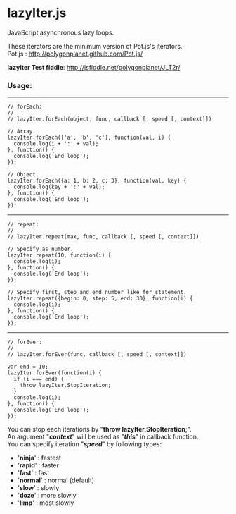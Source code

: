 lazyIter.js
===========

JavaScript asynchronous lazy loops.

These iterators are the minimum version of Pot.js's iterators.  
Pot.js : http://polygonplanet.github.com/Pot.js/


**lazyIter Test fiddle**: http://jsfiddle.net/polygonplanet/JLT2r/


### Usage:

------
    // forEach:
    //
    // lazyIter.forEach(object, func, callback [, speed [, context]])

    // Array.
    lazyIter.forEach(['a', 'b', 'c'], function(val, i) {
      console.log(i + ':' + val);
    }, function() {
      console.log('End loop');
    });

    // Object.
    lazyIter.forEach({a: 1, b: 2, c: 3}, function(val, key) {
      console.log(key + ':' + val);
    }, function() {
      console.log('End loop');
    });

------
    // repeat:
    //
    // lazyIter.repeat(max, func, callback [, speed [, context]])

    // Specify as number.
    lazyIter.repeat(10, function(i) {
      console.log(i);
    }, function() {
      console.log('End loop');
    });

    // Specify first, step and end number like for statement.
    lazyIter.repeat({begin: 0, step: 5, end: 30}, function(i) {
      console.log(i);
    }, function() {
      console.log('End loop');
    });

------
    // forEver:
    //
    // lazyIter.forEver(func, callback [, speed [, context]])

    var end = 10;
    lazyIter.forEver(function(i) {
      if (i === end) {
        throw lazyIter.StopIteration;
      }
      console.log(i);
    }, function() {
      console.log('End loop');
    });

You can stop each iterations by "**throw lazyIter.StopIteration;**".  
An argument "***context***" will be used as "***this***" in callback function.  
You can specify iteration "***speed***" by following types:

  - '**ninja**'  : fastest
  - '**rapid**'  : faster
  - '**fast**'   : fast
  - '**normal**' : normal (default)
  - '**slow**'   : slowly
  - '**doze**'   : more slowly
  - '**limp**'   : most slowly


